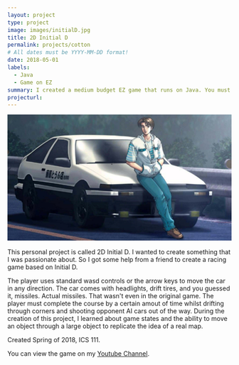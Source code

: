 ```yaml
---
layout: project
type: project
image: images/initialD.jpg
title: 2D Initial D
permalink: projects/cotton
# All dates must be YYYY-MM-DD format!
date: 2018-05-01
labels:
  - Java
  - Game on EZ 
summary: I created a medium budget EZ game that runs on Java. You must bring the AE86 to the finish line! ICS 111
projecturl:
---
```


<div class="ui small rounded images">
  <img class="ui image" src="../images/initialD.jpg">
</div>

This personal project is called 2D Initial D. I wanted to create something that I was passionate about. So I got some help from a friend to create a racing game based on Initial D. 

The player uses standard wasd controls or the arrow keys to move the car in any direction. The car comes with headlights, drift tires, and you guessed it, missiles. Actual missiles. That wasn't even in the original game. The player must complete the course by a certain amout of time whilst drifting through corners and shooting opponent AI cars out of the way. During the creation of this project, I learned about game states and the ability to move an object through a large object to replicate the idea of a real map. 

Created Spring of 2018, ICS 111.

You can view the game on my [Youtube Channel](https://www.youtube.com/watch?v=pgD2VjapocM).

